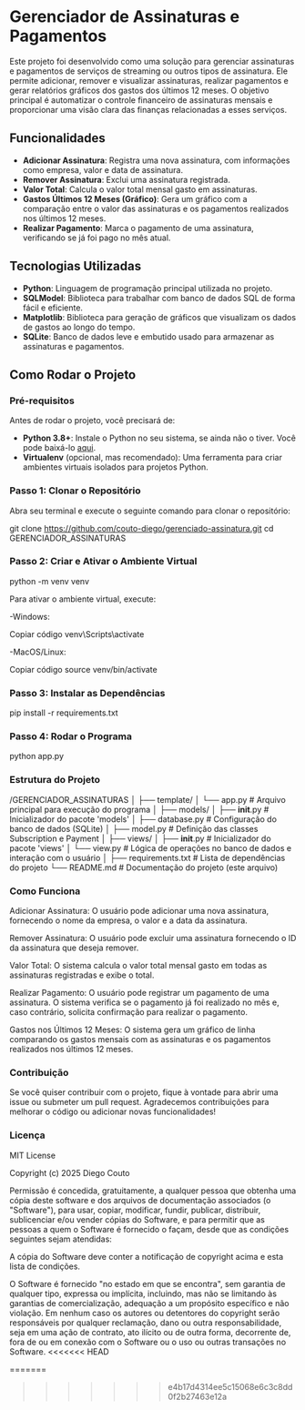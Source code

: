 # Gerenciador de Assinaturas e Pagamentos

Este projeto foi desenvolvido como uma solução para gerenciar assinaturas e pagamentos de serviços de streaming ou outros tipos de assinatura. Ele permite adicionar, remover e visualizar assinaturas, realizar pagamentos e gerar relatórios gráficos dos gastos dos últimos 12 meses. O objetivo principal é automatizar o controle financeiro de assinaturas mensais e proporcionar uma visão clara das finanças relacionadas a esses serviços.

## Funcionalidades

- **Adicionar Assinatura**: Registra uma nova assinatura, com informações como empresa, valor e data de assinatura.
- **Remover Assinatura**: Exclui uma assinatura registrada.
- **Valor Total**: Calcula o valor total mensal gasto em assinaturas.
- **Gastos Últimos 12 Meses (Gráfico)**: Gera um gráfico com a comparação entre o valor das assinaturas e os pagamentos realizados nos últimos 12 meses.
- **Realizar Pagamento**: Marca o pagamento de uma assinatura, verificando se já foi pago no mês atual.

## Tecnologias Utilizadas

- **Python**: Linguagem de programação principal utilizada no projeto.
- **SQLModel**: Biblioteca para trabalhar com banco de dados SQL de forma fácil e eficiente.
- **Matplotlib**: Biblioteca para geração de gráficos que visualizam os dados de gastos ao longo do tempo.
- **SQLite**: Banco de dados leve e embutido usado para armazenar as assinaturas e pagamentos.

## Como Rodar o Projeto

### Pré-requisitos

Antes de rodar o projeto, você precisará de:

- **Python 3.8+**: Instale o Python no seu sistema, se ainda não o tiver. Você pode baixá-lo [aqui](https://www.python.org/downloads/).
- **Virtualenv** (opcional, mas recomendado): Uma ferramenta para criar ambientes virtuais isolados para projetos Python.

### Passo 1: Clonar o Repositório

Abra seu terminal e execute o seguinte comando para clonar o repositório:

git clone https://github.com/couto-diego/gerenciado-assinatura.git
cd GERENCIADOR_ASSINATURAS

### Passo 2: Criar e Ativar o Ambiente Virtual

python -m venv venv

Para ativar o ambiente virtual, execute:

-Windows:

Copiar código
venv\Scripts\activate

-MacOS/Linux:

Copiar código
source venv/bin/activate

### Passo 3: Instalar as Dependências

pip install -r requirements.txt

### Passo 4: Rodar o Programa

python app.py

### Estrutura do Projeto

/GERENCIADOR_ASSINATURAS
│
├── template/
│   └── app.py                  # Arquivo principal para execução do programa
│
├── models/
│   ├── __init__.py             # Inicializador do pacote 'models'
│   ├── database.py             # Configuração do banco de dados (SQLite)
│   ├── model.py                # Definição das classes Subscription e Payment
│
├── views/
│   ├── __init__.py             # Inicializador do pacote 'views'
│   └── view.py                 # Lógica de operações no banco de dados e interação com o usuário
│
├── requirements.txt            # Lista de dependências do projeto
└── README.md                   # Documentação do projeto (este arquivo)

### Como Funciona
Adicionar Assinatura: O usuário pode adicionar uma nova assinatura, fornecendo o nome da empresa, o valor e a data da assinatura.

Remover Assinatura: O usuário pode excluir uma assinatura fornecendo o ID da assinatura que deseja remover.

Valor Total: O sistema calcula o valor total mensal gasto em todas as assinaturas registradas e exibe o total.

Realizar Pagamento: O usuário pode registrar um pagamento de uma assinatura. O sistema verifica se o pagamento já foi realizado no mês e, caso contrário, solicita confirmação para realizar o pagamento.

Gastos nos Últimos 12 Meses: O sistema gera um gráfico de linha comparando os gastos mensais com as assinaturas e os pagamentos realizados nos últimos 12 meses.

### Contribuição

Se você quiser contribuir com o projeto, fique à vontade para abrir uma issue ou submeter um pull request. Agradecemos contribuições para melhorar o código ou adicionar novas funcionalidades!

### Licença

MIT License

Copyright (c) 2025 Diego Couto

Permissão é concedida, gratuitamente, a qualquer pessoa que obtenha uma cópia deste software e dos arquivos de documentação associados (o "Software"), para usar, copiar, modificar, fundir, publicar, distribuir, sublicenciar e/ou vender cópias do Software, e para permitir que as pessoas a quem o Software é fornecido o façam, desde que as condições seguintes sejam atendidas:

A cópia do Software deve conter a notificação de copyright acima e esta lista de condições.

O Software é fornecido "no estado em que se encontra", sem garantia de qualquer tipo, expressa ou implícita, incluindo, mas não se limitando às garantias de comercialização, adequação a um propósito específico e não violação. Em nenhum caso os autores ou detentores do copyright serão responsáveis por qualquer reclamação, dano ou outra responsabilidade, seja em uma ação de contrato, ato ilícito ou de outra forma, decorrente de, fora de ou em conexão com o Software ou o uso ou outras transações no Software.
<<<<<<< HEAD

=======
>>>>>>> e4b17d4314ee5c15068e6c3c8dd0f2b27463e12a
